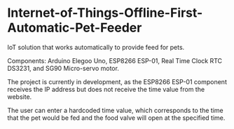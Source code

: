 # Internet-of-Things-Offline-First-Automatic-Pet-Feeder
IoT solution that works automatically to provide feed for pets.

Components: Arduino Elegoo Uno, ESP8266 ESP-01, Real Time Clock RTC DS3231, and SG90 Micro-servo motor.

The project is currently in development, as the ESP8266 ESP-01 component receives the IP address but does not receive the time value from the website.

The user can enter a hardcoded time value,  which corresponds to the time that the pet would be fed and the food valve will open at the specified time.
